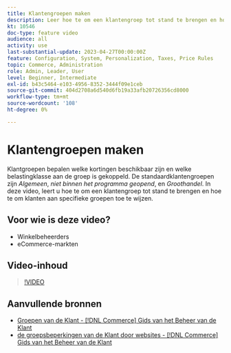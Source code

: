```yaml
---
title: Klantengroepen maken
description: Leer hoe te om een klantengroep tot stand te brengen en hoe te om klanten aan specifieke groepen toe te wijzen, die de kortingen bepalen die beschikbaar en de bijbehorende belastingklasse zijn.
kt: 10546
doc-type: feature video
audience: all
activity: use
last-substantial-update: 2023-04-27T00:00:00Z
feature: Configuration, System, Personalization, Taxes, Price Rules
topic: Commerce, Administration
role: Admin, Leader, User
level: Beginner, Intermediate
exl-id: b43c5464-e103-4956-8352-3444f09e1ceb
source-git-commit: 404d2708a6d540d6fb19a33afb20726356cd8000
workflow-type: tm+mt
source-wordcount: '108'
ht-degree: 0%

---
```


# Klantengroepen maken

Klantgroepen bepalen welke kortingen beschikbaar zijn en welke belastingklasse aan de groep is gekoppeld. De standaardklantengroepen zijn _Algemeen_, _niet binnen het programma geopend_, en _Groothandel_. In deze video, leert u hoe te om een klantengroep tot stand te brengen en hoe te om klanten aan specifieke groepen toe te wijzen.

## Voor wie is deze video?

- Winkelbeheerders
- eCommerce-markten

## Video-inhoud

>[!VIDEO](https://video.tv.adobe.com/v/343660?quality=12&learn=on)

## Aanvullende bronnen

- [ Groepen van de Klant -  [!DNL Commerce]  Gids van het Beheer van de Klant ](https://experienceleague.adobe.com/docs/commerce-admin/customers/customers-menu/customer-groups.html)
- [ de groepsbeperkingen van de Klant door websites -  [!DNL Commerce]  Gids van het Beheer van de Klant ](https://developer.adobe.com/commerce/php/development/components/indexing/optimization/#customer-group-limitations-by-websites)
